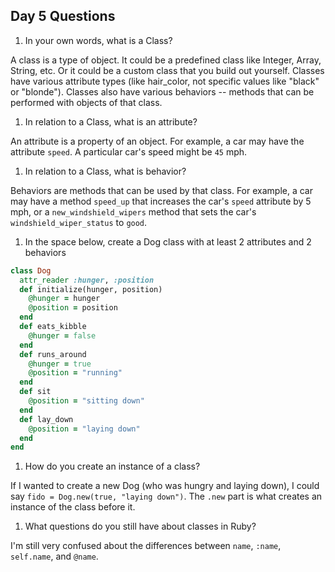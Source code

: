 ## Day 5 Questions

1. In your own words, what is a Class?

 A class is a type of object. It could be a predefined class like Integer, Array, String, etc. Or it could be a custom class that you build out yourself. Classes have various attribute types (like hair_color, not specific values like "black" or "blonde"). Classes also have various behaviors -- methods that can be performed with objects of that class.

1. In relation to a Class, what is an attribute?

 An attribute is a property of an object. For example, a car may have the attribute `speed`. A particular car's speed might be `45` mph.

1. In relation to a Class, what is behavior?

 Behaviors are methods that can be used by that class. For example, a car may have a method `speed_up` that increases the car's `speed` attribute by 5 mph, or a `new_windshield_wipers` method that sets the car's `windshield_wiper_status` to `good`.

1. In the space below, create a Dog class with at least 2 attributes and 2 behaviors

 ```ruby
 class Dog
   attr_reader :hunger, :position
   def initialize(hunger, position)
     @hunger = hunger
     @position = position
   end
   def eats_kibble
     @hunger = false
   end
   def runs_around
     @hunger = true
     @position = "running"
   end
   def sit
     @position = "sitting down"
   end
   def lay_down
     @position = "laying down"
   end
 end
 ```

1. How do you create an instance of a class?

 If I wanted to create a new Dog (who was hungry and laying down), I could say `fido = Dog.new(true, "laying down")`. The `.new` part is what creates an instance of the class before it.

1. What questions do you still have about classes in Ruby?

 I'm still very confused about the differences between `name`, `:name`, `self.name`, and `@name`.
